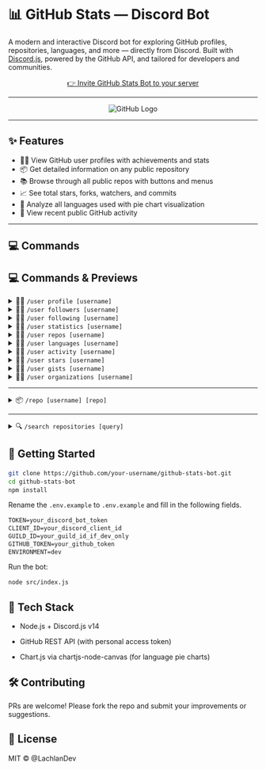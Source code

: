 # 📊 GitHub Stats — Discord Bot

A modern and interactive Discord bot for exploring GitHub profiles, repositories, languages, and more — directly from Discord. Built with [Discord.js](https://discord.js.org), powered by the GitHub API, and tailored for developers and communities.

<p align="center">
  <a href="https://discord.com/oauth2/authorize?client_id=1368511664676274186&permissions=277025508352&scope=bot%20applications.commands">
    👉 Invite GitHub Stats Bot to your server
  </a>
</p>

---

<p align="center">
  <img src="https://github.githubassets.com/images/modules/logos_page/GitHub-Mark.png" alt="GitHub Logo" width="100" />
</p>

---

## ✨ Features

- 🧑‍💻 View GitHub user profiles with achievements and stats  
- 📦 Get detailed information on any public repository  
- 📚 Browse through all public repos with buttons and menus  
- 📈 See total stars, forks, watchers, and commits  
- 🧠 Analyze all languages used with pie chart visualization  
- 📰 View recent public GitHub activity  

---

## 💻 Commands
## 💻 Commands & Previews

<details>
<summary>🧑‍💻 <code>/user profile [username]</code></summary>

_View a GitHub user profile with stats and achievements._

![User Profile Preview](./media/preview/userprofile.png)

</details>

<details>
<summary>🧑‍💻 <code>/user followers [username]</code></summary>

_List followers of a GitHub user._

![User Followers Preview](./media/preview/userfollowers.png)

</details>

<details>
<summary>🧑‍💻 <code>/user following [username]</code></summary>

_List who a GitHub user is following._

![User Following Preview](/media/preview/userfollowing.png)

</details>

<details>
<summary>🧑‍💻 <code>/user statistics [username]</code></summary>

_Summary stats about a GitHub user._

![User Statistics Preview](/media/preview/userstats.png)

</details>

<details>
<summary>🧑‍💻 <code>/user repos [username]</code></summary>

_List public repositories for a GitHub user._

![User Repos Preview](/media/preview/userrepos.png)

</details>

<details>
<summary>🧑‍💻 <code>/user languages [username]</code></summary>

_Aggregated language usage across all public repositories._

![User Languages Preview](/media/preview/userlang.png)

</details>

<details>
<summary>🧑‍💻 <code>/user activity [username]</code></summary>

_Show recent public GitHub activity._

![User Activity Preview](/media/preview/useractivity.png)

</details>

<details>
<summary>🧑‍💻 <code>/user stars [username]</code></summary>

_List repositories starred by a GitHub user._

![User Stars Preview](/media/preview/userstars.png)

</details>

<details>
<summary>🧑‍💻 <code>/user gists [username]</code></summary>

_List public gists for a GitHub user._

![User Gists Preview](/media/preview/usergists.png)

</details>

<details>
<summary>🧑‍💻 <code>/user organizations [username]</code></summary>

_List organizations a GitHub user belongs to._

![User Orgs Preview](/media/preview/userorgs.png)

</details>

---

<details>
<summary>📦 <code>/repo [username] [repo]</code></summary>

_Get detailed information on a GitHub repository._

![Repo Preview](/media/preview/repointeractive.png)
![Repo Preview](/media/preview/repointeractiveFalse.png)


</details>

---

<details>
<summary>🔍 <code>/search repositories [query]</code></summary>

_Search GitHub repositories._

![Repo Preview](/media/preview/reposearch.png)
![Repo Preview](/media/preview/reposearch2.png)

</details>

## 🚀 Getting Started

```bash
git clone https://github.com/your-username/github-stats-bot.git
cd github-stats-bot
npm install

```
Rename the ``.env.example`` to ``.env.example`` and fill in the following fields.

```
TOKEN=your_discord_bot_token
CLIENT_ID=your_discord_client_id
GUILD_ID=your_guild_id_if_dev_only
GITHUB_TOKEN=your_github_token
ENVIRONMENT=dev
```

Run the bot:
```bash
node src/index.js
```

## 🧪 Tech Stack
- Node.js + Discord.js v14

- GitHub REST API (with personal access token)

- Chart.js via chartjs-node-canvas (for language pie charts)

## 🛠️ Contributing
PRs are welcome! Please fork the repo and submit your improvements or suggestions.

## 📄 License
MIT © @LachlanDev